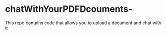 # chatWithYourPDFDcouments-
This repo contains code that allows you to upload a document and chat with it 
